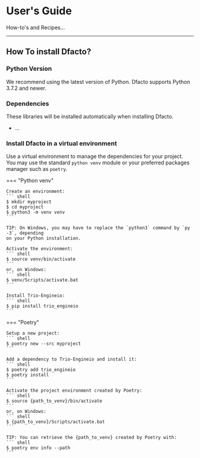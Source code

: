 # User's Guide

How-to's and Recipes...

---

## How To install Dfacto?

### Python Version

We recommend using the latest version of Python. Dfacto
supports Python 3.7.2 and newer.

### Dependencies

These libraries will be installed automatically when installing Dfacto.


- ...

### Install Dfacto in a virtual environment

Use a virtual environment to manage the dependencies for your project. You may use the
standard `python venv` module or your preferred packages manager such as `poetry`.

=== "Python venv"

    Create an environment:
    ``` shell
    $ mkdir myproject
    $ cd myproject
    $ python3 -m venv venv
    ```

    TIP: On Windows, you may have to replace the `python3` command by `py -3`, depending
    on your Python installation.

    Activate the environment:
    ``` shell
    $ source venv/bin/activate
    ```
    or, on Windows:
    ``` shell
    $ venv/Scripts/activate.bat
    ```

    Install Trio-Engineio:
    ``` shell
    $ pip install trio_engineio
    ```

=== "Poetry"

    Setup a new project:
    ``` shell
    $ poetry new --src myproject
    ```

    Add a dependency to Trio-Engineio and install it:
    ``` shell
    $ poetry add trio_engineio
    $ poetry install
    ```

    Activate the project environment created by Poetry:
    ``` shell
    $ source {path_to_venv}/bin/activate
    ```
    or, on Windows:
    ``` shell
    $ {path_to_venv}/Scripts/activate.bat
    ```

    TIP: You can retrieve the {path_to_venv} created by Poetry with:
    ``` shell
    $ poetry env info --path
    ```


